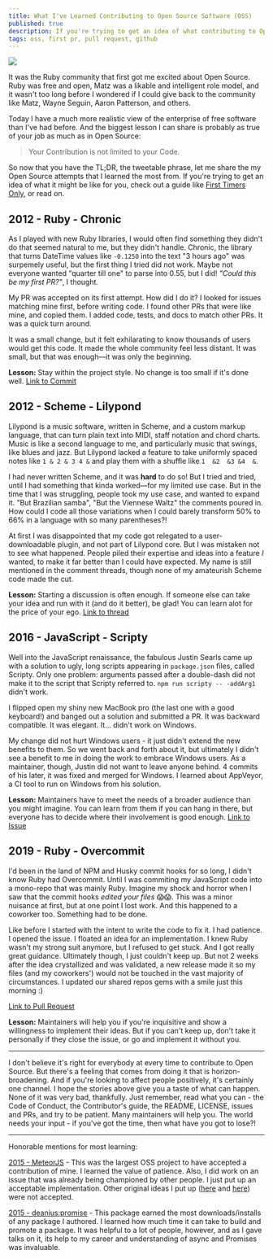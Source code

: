 ```yaml
---
title: What I've Learned Contributing to Open Source Software (OSS)
published: true
description: If you're trying to get an idea of what contributing to Open Source might be like for you..
tags: oss, first pr, pull request, github
---
```


![](https://images.unsplash.com/photo-1531206715517-5c0ba140b2b8?ixlib=rb-1.2.1&ixid=eyJhcHBfaWQiOjEyMDd9&auto=format&fit=crop&w=2100&q=80)

It was the Ruby community that first got me excited about Open Source. Ruby was free and open, Matz was a likable and intelligent role model, and it wasn't too long before I wondered if I could give back to the community like Matz, Wayne Seguin, Aaron Patterson, and others. 

Today I have a much more realistic view of the enterprise of free software than I've had before. And the biggest lesson I can share is probably as true of your job as much as in Open Source:

> Your Contribution is not limited to your Code.

So now that you have the TL;DR, the tweetable phrase, let me share the my Open Source attempts that I learned the most from. If you're trying to get an idea of what it might be like for you, check out a guide like [First Timers Only](https://www.firsttimersonly.com), or read on.

## 2012 - Ruby - Chronic 

As I played with new Ruby libraries, I would often find something they didn't do that seemed natural to me, but they didn't handle. Chronic, the library that turns DateTime values like `-0.1250` into the text "3 hours ago" was surpemely useful, but the first thing I tried did not work. Maybe not everyone wanted "quarter till one" to parse into 0.55, but I did! _"Could this be my first PR?"_, I thought.

My PR was accepted on its first attempt. How did I do it? I looked for issues matching mine first, before writing code. I found other PRs that were like mine, and copied them. I added code, tests, and docs to match other PRs. It was a quick turn around. 

It was a small change, but it felt exhilarating to know thousands of users would get this code. It made the whole community feel less distant. It was small, but that was enough—it was only the beginning.

__Lesson:__ Stay within the project style. No change is too small if it's done well.  [Link to Commit](https://github.com/mojombo/chronic/commit/c3b311cf68c2b0642121b2fefffbf357abef014d)


## 2012 - Scheme - Lilypond

Lilypond is a music software, written in Scheme, and a custom markup language, that can turn plain text into MIDI, staff notation and chord charts. Music is like a second language to me, and particularly music that swings, like blues and jazz. But Lilypond lacked a feature to take uniformly spaced notes like `1 & 2 & 3 4 &` and play them with a shuffle like `1  &2  &3 &4  &`. 

I had never written Scheme, and it was __hard__ to do so! But I tried and tried, until I had something that kinda worked—for my limited use case. But in the time that I was struggling, people took my use case, and wanted to expand it. "But Brazilian samba", "But the Viennese Waltz" the comments poured in. How could I code all those variations when I could barely transform 50% to 66% in a language with so many parentheses?! 

At first I was disappointed that my code got relegated to a user-downloadable plugin, and not part of Lilypond core. But I was mistaken not to see what happened. People piled their expertise and ideas into a feature _I_ wanted, to make it far better than I could have expected. My name is still mentioned in the comment threads, though none of my amateurish Scheme code made the cut.

__Lesson:__ Starting a discussion is often enough. If someone else can take your idea and run with it (and do it better), be glad! You can learn alot for the price of your ego. [Link to thread](http://git.savannah.gnu.org/gitweb/?p=lilypond.git;a=commit;h=464cf0d8111976c63fe778f358ddbe28bce532a8)


## 2016 - JavaScript - Scripty

Well into the JavaScript renaissance, the fabulous Justin Searls came up with a solution to ugly, long scripts appearing in `package.json` files, called Scripty. Only one problem: arguments passed after a double-dash did not make it to the script that Scripty referred to. `npm run scripty -- -addArg1` didn't work.

I flipped open my shiny new MacBook pro (the last one with a good keyboard!) and banged out a solution and submitted a PR. It was backward compatible. It was elegant. It... didn't work on Windows.

My change did not hurt Windows users - it just didn't extend the new benefits to them. So we went back and forth about it, but ultimately I didn't see a benefit to me in doing the work to embrace Windows users. As a maintainer, though, Justin did not want to leave anyone behind. 4 commits of his later, it was fixed and merged for Windows. I learned about AppVeyor, a CI tool to run on Windows from his solution.

__Lesson:__ Maintainers have to meet the needs of a broader audience than you might imagine. You can learn from them if you can hang in there, but everyone has to decide where their involvement is good enough. [Link to Issue](https://github.com/testdouble/scripty/issues/6)

## 2019 - Ruby - Overcommit

I'd been in the land of NPM and Husky commit hooks for so long, I didn't know Ruby had Overcommit. Until I was commiting my JavaScript code into a mono-repo that was mainly Ruby. Imagine my shock and horror when I saw that the commit hooks _edited your files_ 😱😱. This was a minor nuisance at first, but at one point I lost work. And this happened to a coworker too. Something had to be done.

Like before I started with the intent to write the code to fix it. I had patience. I opened the issue. I floated an idea for an implementation. I knew Ruby wasn't my strong suit anymore, but I refused to get stuck. And I got really great guidance. Ultimately though, I just couldn't keep up. But not 2 weeks after the idea crystallized and was validated, a new release made it so my files (and my coworkers') would not be touched in the vast majority of circumstances. I updated our shared repos gems with a smile just this morning :)

[Link to Pull Request](https://github.com/sds/overcommit/issues/669)

__Lesson:__ Maintainers will help you if you're inquisitive and show a willingness to implement their ideas. But if you can't keep up, don't take it personally if they close the issue, or go and implement it without you.

---

I don't believe it's right for everybody at every time to contribute to Open Source. But there's a feeling that comes from doing it that is horizon-broadening. And if you're looking to affect people positively, it's certainly one channel. I hope the stories above give you a taste of what can happen. None of it was very bad, thankfully. Just remember, read what you can - the Code of Conduct, the Contributor's guide, the README, LICENSE, issues and PRs, and try to be patient. Many maintainers will help you. The world needs your input - if you've got the time, then what have you got to lose?!

---

Honorable mentions for most learning:

[2015 - MeteorJS](https://github.com/meteor/meteor/pull/4710) - This was the largest OSS project to have accepted a contribution of mine. I learned the value of patience. Also, I did work on an issue that was already being championed by other people. I just put up an acceptable implementation. Other original ideas I put up ([here](https://github.com/meteor/meteor/issues/4891) and [here](https://github.com/meteor/meteor/issues/3776)) were not accepted. 

[2015 - deanius:promise](https://atmospherejs.com/deanius/promise) - This package earned the most downloads/installs of any package I authored. I learned how much time it can take to build and promote a package. It was helpful to a lot of people, however, and as I gave talks on it, its help to my career and understanding of async and Promises was invaluable.



